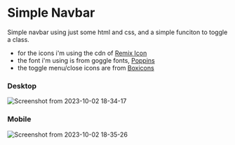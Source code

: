 # Simple Navbar

Simple navbar using just some html and css, and a simple funciton to toggle a class.

- for the icons i'm using the cdn of [Remix Icon](https://remixicon.com/)
- the font i'm using is from goggle fonts, [Poppins](https://fonts.google.com/specimen/Poppins?query=poppins)
- the toggle menu/close  icons are from [Boxicons](https://boxicons.com/)


### Desktop

![Screenshot from 2023-10-02 18-34-17](https://github.com/rubatista/navbar/assets/44814819/f742119e-9ce5-4c80-bc7c-939416f53c46)


### Mobile
![Screenshot from 2023-10-02 18-35-26](https://github.com/rubatista/navbar/assets/44814819/e547e6a2-5ed7-4f77-89b8-8113395d993d)


